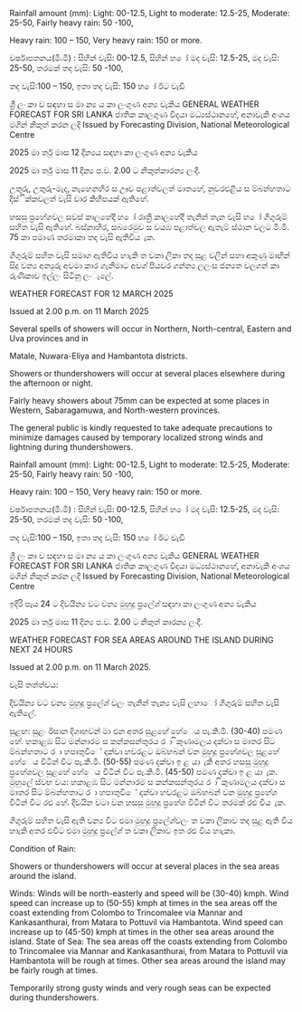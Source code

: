 Rainfall amount (mm): Light: 00-12.5, Light to moderate: 12.5-25, Moderate: 25-50, Fairly heavy rain: 50 -100,

Heavy rain: 100 – 150, Very heavy rain: 150 or more.

වර්ෂාපතනය(මි.මී) : සිහින් වැසි: 00-12.5, සිහින් හ ෝ මද වැසි: 12.5-25, මද වැසි: 25-50, තරමක් තද වැසි: 50 -100,

තද වැසි:100 – 150, ඉතා තද වැසි: 150 හ ෝ ඊට වැඩි

ශ්‍රී ලං කා ව සඳහා ස මා න්‍ය ය කා ලංගුණ අන්‍ය වැකිය GENERAL WEATHER FORECAST FOR SRI LANKA ජාතික කාලගුණ විදයා මධ්‍යස්ථානහේ, අනාවැකි අංශය මගින් නිකුත් කරන ලදි Issued by Forecasting Division, National Meteorological Centre

2025 මා ර්තු මාස 12 දින්‍යය සඳහා කා ලංගුණ අන්‍ය වැකිය

2025 මා ර්තු මාස 11 දින්‍ය ප.ව. 2.00 ට නිකුත්කාරන්‍ය ලංදී.

උතුරු, උතුරු-මැද, නැහෙනහිර ස ඌව පළාත්වලත් මාතහේ, නුවරඑළිය ස ම්බන්හතාට දිස්ික්කවලත් වැසි වාර කිහිපයක් ඇතිහේ.

හසසු ප්‍රහේශවල සවස් කාලහේදී හ ෝ රාත්‍රී කාලහේදී තැනින් තැන වැසි හ ෝ ගිගුරුම් සහිත වැසි ඇතිහේ. බස්නාහිර, සබරෙමුව ස වයඹ පළාත්වල ඇතැම් ස්ථාන වලට මි.මි. 75 කා පමාණ තරමාකා තද වැසි ඇතිවිය ැක.

ගිගුරුම් සහිත වැසි සමාග ඇතිවිය හාැකි ත වකා ලිකා තද සුළ වලින් සහා අකුණු මාඟින් සිදු වන්‍ය අන්‍යුරු අවමා කාර ගැනීමාට අවශ්‍ පියවර ගන්න්‍ය ලලංස ජන්‍යත වලගන් කා රුණිකාව ඉල්ලං සිටිනු ලංැලේ.

WEATHER FORECAST FOR 12 MARCH 2025

Issued at 2.00 p.m. on 11 March 2025

Several spells of showers will occur in Northern, North-central, Eastern and Uva provinces and in

Matale, Nuwara-Eliya and Hambantota districts.

Showers or thundershowers will occur at several places elsewhere during the afternoon or night.

Fairly heavy showers about 75mm can be expected at some places in Western, Sabaragamuwa, and North-western provinces.

The general public is kindly requested to take adequate precautions to minimize damages caused by temporary localized strong winds and lightning during thundershowers.

Rainfall amount (mm): Light: 00-12.5, Light to moderate: 12.5-25, Moderate: 25-50, Fairly heavy rain: 50 -100,

Heavy rain: 100 – 150, Very heavy rain: 150 or more.

වර්ෂාපතනය(මි.මී) : සිහින් වැසි: 00-12.5, සිහින් හ ෝ මද වැසි: 12.5-25, මද වැසි: 25-50, තරමක් තද වැසි: 50 -100,

තද වැසි:100 – 150, ඉතා තද වැසි: 150 හ ෝ ඊට වැඩි

ශ්‍රී ලං කා ව සඳහා ස මා න්‍ය ය කා ලංගුණ අන්‍ය වැකිය GENERAL WEATHER FORECAST FOR SRI LANKA ජාතික කාලගුණ විදයා මධ්‍යස්ථානහේ, අනාවැකි අංශය මගින් නිකුත් කරන ලදි Issued by Forecasting Division, National Meteorological Centre

ඉදිරි පැය 24 ට දිවයින්‍ය වට වන්‍ය මුහුදු ප්‍රලේශ්‍ සඳහා කා ලංගුණ අන්‍ය වැකිය

2025 මා ර්තු මාස 11 දින්‍ය ප.ව. 2.00 ට නිකුත් කාරන්‍ය ලංදී.

WEATHER FORECAST FOR SEA AREAS AROUND THE ISLAND DURING NEXT 24 HOURS

Issued at 2.00 p.m. on 11 March 2025.

වැසි තත්ත්වය:

දිවයින්‍ය වට වන්‍ය මුහුදු ප්‍රලේශ්‍ වලං තැනින් තැන්‍ය වැසි ලහාෝ ගිගුරුම් සහිත වැසි ඇතිලේ.

සුළඟ: සුළං ඊසාන දිශාහවන් මා එන අතර සුළහේ හේෙය පැ.කි.මී. (30-40) පමණ හේ. හකාළඹ සිට මන්නාරම ස කන්කසන්තුරය ර ා ිකුණාමලය දක්වා ස මාතර සිට ම්බන්හතාට ර ා හපාතුවිේ දක්වා හවරළට ඔබ්හබන් වන මුහුදු ප්‍රහේශවල සුළහේ හේෙය විටින් විට පැ.කි.මී. (50-55) පමණ දක්වා ඉ ළ යා ැකි අතර හසසු මුහුදු ප්‍රහේශවල සුළහේ හේෙය විටින් විට පැ.කි.මී. (45-50) පමණ දක්වා ඉ ළ යා ැක. මුහුලේ ස්වභ වය: හකාළඹ සිට මන්නාරම ස කන්කසන්තුරය ර ා ිකුණාමලය දක්වා ස මාතර සිට ම්බන්හතාට ර ා හපාතුවිේ දක්වා හවරළට ඔබ්හබන් වන මුහුදු ප්‍රහේශ විටින් විට රළු හේ. දිවයින වටා වන හසසු මුහුදු ප්‍රහේශ විටින් විට තරමක් රළු විය ැක.

ගිගුරුම් සහිත වැසි ඇති වන්‍ය විට එමා මුහුදු ප්‍රලේශ්‍වලං ත වකා ලිකාව තද සුළ ඇති විය හාැකි අතර එවිට එමා මුහුදු ප්‍රලේශ්‍ ත වකා ලිකාව ඉත රළු විය හාැකා.

Condition of Rain:

Showers or thundershowers will occur at several places in the sea areas around the island.

Winds: Winds will be north-easterly and speed will be (30-40) kmph. Wind speed can increase up to (50-55) kmph at times in the sea areas off the coast extending from Colombo to Trincomalee via Mannar and Kankasanthurai, from Matara to Pottuvil via Hambantota. Wind speed can increase up to (45-50) kmph at times in the other sea areas around the island. State of Sea: The sea areas off the coasts extending from Colombo to Trincomalee via Mannar and Kankasanthurai, from Matara to Pottuvil via Hambantota will be rough at times. Other sea areas around the island may be fairly rough at times.

Temporarily strong gusty winds and very rough seas can be expected during thundershowers.